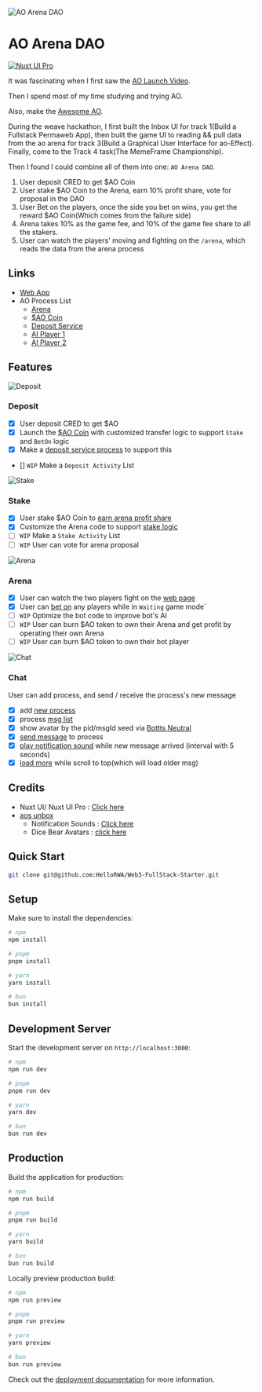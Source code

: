 ![AO Arena DAO](./screenshots/home.png)

# AO Arena DAO

[![Nuxt UI Pro](https://img.shields.io/badge/Made%20with-Nuxt%20UI%20Pro-00DC82?logo=nuxt.js&labelColor=020420)](https://ui.nuxt.com/pro?aff=KokMD)


It was fascinating when I first saw the [AO Launch Video](https://twitter.com/aoTheComputer/status/1762545634035290465).

Then I spend most of my time studying and trying AO.

Also, make the [Awesome AO](https://github.com/HelloRWA/awesome-ao).

During the weave hackathon, I first built the Inbox UI for track 1(Build a Fullstack Permaweb App), then built the game UI to reading && pull data from the ao arena for track 3(Build a Graphical User Interface for ao-Effect). Finally, come to the Track 4 task(The MemeFrame Championship).

Then I found I could combine all of them into one: `AO Arena DAO`.

1. User deposit CRED to get $AO Coin
2. User stake $AO Coin to the Arena, earn 10% profit share, vote for proposal in the DAO
3. User Bet on the players, once the side you bet on wins, you get the reward $AO Coin(Which comes from the failure side)
4. Arena takes 10% as the game fee, and 10% of the game fee share to all the stakers.
5. User can watch the players' moving and fighting on the `/arena`, which reads the data from the arena process

## Links

* [Web App](https://ao.rwa-wallet.com/)
* AO Process List
  * [Arena](https://www.ao.link/message/uLPuyonDbrhNMwL9UA04H9H4dLLE9iPdE0ESAjrWAqs)
  * [$AO Coin](https://www.ao.link/message/rxl5oOyCuzrUUVB1edjrcHpcn9s9czhj4rsq4ACQGv4)
  * [Deposit Service](https://www.ao.link/message/kzcVZhdcZOpM90eeKb-JRX3AG7TGH__S7p5I6PsqA3g)
  * [AI Player 1](https://www.ao.link/message/QcJD9Fzq-gg4LIBHsQs61eTpvlGojW_tg61Il0mp8TI)
  * [AI Player 2](https://www.ao.link/message/SkAPEpHCnB3GC8x5yoYMhaOx09G9H--YbzSoOLs4S9U)


## Features

![Deposit](./screenshots/deposit.png)

### Deposit

* [x] User deposit CRED to get $AO
* [x] Launch the [$AO Coin](https://github.com/HelloRWA/Web3-FullStack-Starter/blob/main/ao/game/tokenAO.lua#L97-L145) with customized transfer logic to support `Stake` and `BetOn` logic
* [x] Make a [deposit service process](https://github.com/HelloRWA/Web3-FullStack-Starter/blob/main/ao/game/deposit.lua) to support this
* [] `WIP` Make a `Deposit Activity` List

![Stake](./screenshots/stake.png)

### Stake

* [x] User stake $AO Coin to [earn arena profit share](https://github.com/HelloRWA/Web3-FullStack-Starter/blob/main/ao/game/arena.lua#L208)
* [x] Customize the Arena code to support [stake logic](https://github.com/HelloRWA/Web3-FullStack-Starter/blob/main/ao/game/arena.lua#L424-L460)
* [ ] `WIP` Make a `Stake Activity` List
* [ ] `WIP` User can vote for arena proposal

![Arena](./screenshots/arena.png)

### Arena

* [x] User can watch the two players fight on the [web page](https://github.com/HelloRWA/Web3-FullStack-Starter/blob/main/components/game/warGround.vue)
* [x] User can [bet on](https://github.com/HelloRWA/Web3-FullStack-Starter/blob/main/pages/arena.vue#L33-L51) any players while in `Waiting` game mode`
* [ ] `WIP` Optimize the bot code to improve bot's AI
* [ ] `WIP` User can burn $AO token to own their Arena and get profit by operating their own Arena
* [ ] `WIP` User can burn $AO token to own their bot player

![Chat](./screenshots/chat.png)

### Chat

User can add process, and send / receive the process's new message

* [x] add [new process](https://github.com/HelloRWA/Web3-FullStack-Starter/blob/main/components/inbox/NewBtn.vue)
* [x] process [msg list](https://github.com/HelloRWA/Web3-FullStack-Starter/blob/main/components/inbox/InboxMail.vue)
* [x] show avatar by the pid/msgId seed via [Bottts Neutral](https://www.dicebear.com/styles/bottts-neutral/)
* [x] [send message](https://github.com/HelloRWA/Web3-FullStack-Starter/blob/main/components/inbox/InboxMail.vue#L32-L52) to process
* [x] [play notification sound](https://github.com/HelloRWA/Web3-FullStack-Starter/blob/main/components/inbox/InboxListMessage.vue#L32-L38) while new message arrived (interval with 5 seconds)
* [x] [load more](https://github.com/HelloRWA/Web3-FullStack-Starter/blob/main/components/inbox/InboxMail.vue#L56-L62) while scroll to top(which will load older msg)

## Credits

* Nuxt UI/ Nuxt UI Pro : [Click here](https://ui.nuxt.com/pro?aff=KokMD)
* [aos unbox](https://github.com/mayurmarvel/aos-unbox)
  * Notification Sounds : [Click here](https://notificationsounds.com/)
  * Dice Bear Avatars : [click here](https://www.dicebear.com/styles/bottts-neutral/)



## Quick Start

```bash [Terminal]
git clone git@github.com:HelloRWA/Web3-FullStack-Starter.git
```

## Setup

Make sure to install the dependencies:

```bash
# npm
npm install

# pnpm
pnpm install

# yarn
yarn install

# bun
bun install
```

## Development Server

Start the development server on `http://localhost:3000`:

```bash
# npm
npm run dev

# pnpm
pnpm run dev

# yarn
yarn dev

# bun
bun run dev
```

## Production

Build the application for production:

```bash
# npm
npm run build

# pnpm
pnpm run build

# yarn
yarn build

# bun
bun run build
```

Locally preview production build:

```bash
# npm
npm run preview

# pnpm
pnpm run preview

# yarn
yarn preview

# bun
bun run preview
```

Check out the [deployment documentation](https://nuxt.com/docs/getting-started/deployment) for more information.

